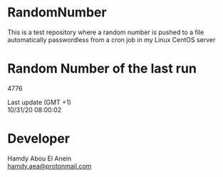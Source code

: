 # RandomNumber    
This is a test repository where a random number is pushed to a file automatically passwordless from a cron job in my Linux CentOS server    
# Random Number of the last run   
4776
      
Last update (GMT +1)    
10/31/20 08:00:02
# Developer    
Hamdy Abou El Anein   
hamdy.aea@protonmail.com
